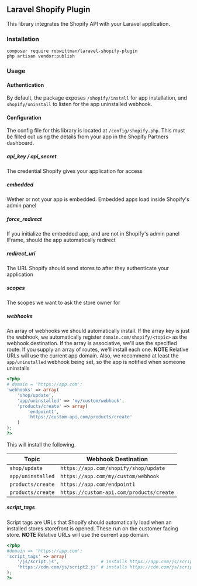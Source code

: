 ## Laravel Shopify Plugin

This library integrates the Shopify API with your Laravel application.

### Installation

```
composer require robwittman/laravel-shopify-plugin
php artisan vendor:publish
```

### Usage

#### Authentication

By default, the package exposes `/shopify/install` for app installation, and `shopify/uninstall` to listen for the app uninstalled webhook.

#### Configuration

The config file for this library is located at `/config/shopify.php`. This must be filled out using the details from your app in the Shopify Partners dashboard.

##### api_key / api_secret

The credential Shopify gives your application for access

##### embedded

Wether or not your app is embedded. Embedded apps load inside Shopify's admin panel

##### force_redirect

If you initialize the embedded app, and are not in Shopify's admin panel IFrame, should
the app automatically redirect

##### redirect_uri

The URL Shopify should send stores to after they authenticate your application

##### scopes

The scopes we want to ask the store owner for

##### webhooks

An array of webhooks we should automatically install. If the array key is just the webhook, we automatically register `domain.com/shopify/<topic>` as the webhook destination. If the array is associative, we'll use the specified route. If you supply an array of routes, we'll install each one. **NOTE** Relative URLs will use the current app domain. Also, we recommend at least the `app/uninstalled` webhook being set, so the app is notified when someone uninstalls

```php
<?php
# domain = 'https://app.com';
'webhooks' => array(
    'shop/update',
    'app/uninstalled' => 'my/custom/webhook',
    'products/create' => array(
        'endpoint1',
        'https://custom-api.com/products/create'
    )
);
?>
```
This will install the following.

| Topic | Webhook Destination |
| --- | --- |
| `shop/update` | `https://app.com/shopify/shop/update` |
| `app/uninstalled` | `https://app.com/my/custom/webhook` |
| `products/create` | `https://app.com/endpoint1` |
| `products/create` | `https://custom-api.com/products/create` |

##### script_tags

Script tags are URLs that Shopify should automatically load when an installed stores storefront is opened. These run on the customer facing store. **NOTE** Relative URLs will
use the current app domain.
```php
<?php
#domain => 'https://app.com';
'script_tags' => array(
    '/js/script.js',                # installs https://app.com/js/script.js
    'https://cdn.com/js/script2.js' # installs https://cdn.com/js/script2.js'
);
?>
```
